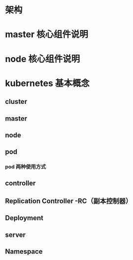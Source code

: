 # 架构





# master 核心组件说明



# node 核心组件说明



# kubernetes 基本概念

## cluster

## master

## node

## pod

###  pod 两种使用方式

## controller

## Replication Controller -RC（副本控制器）

## Deployment

## server

##  Namespace

